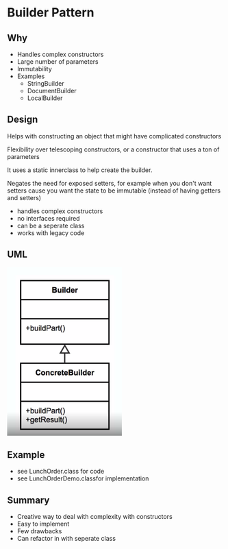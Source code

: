 # Builder Pattern
## Why
* Handles complex constructors
* Large number of parameters
* Immutability
* Examples
  * StringBuilder
  * DocumentBuilder
  * LocalBuilder
  
 ## Design
 Helps with constructing an object that might have complicated constructors
  
 
 Flexibility over telescoping constructors, or a constructor that uses a ton of parameters
 
 It uses a static innerclass to help create the builder.
  
 Negates the need for exposed setters, for example when you don't want setters cause you want the state to be immutable (instead of having getters and setters)
 
 * handles complex constructors
 * no interfaces required
 * can be a seperate class
 * works with legacy code
 
 ## UML
 ![builderUml](./builderUml.png)
 
 ## Example
 * see LunchOrder.class for code
 * see LunchOrderDemo.classfor implementation
 
 
 ## Summary
 * Creative way to deal with complexity with constructors
 * Easy to implement
 * Few drawbacks
 * Can refactor in with seperate class